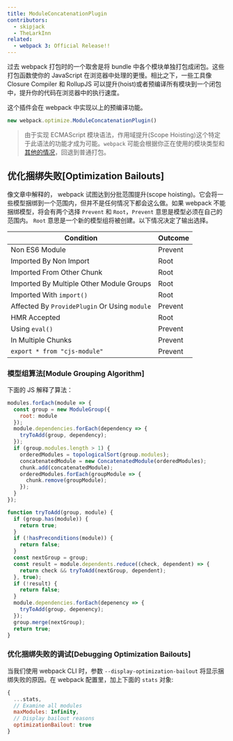 ```yaml
---
title: ModuleConcatenationPlugin
contributors:
  - skipjack
  - TheLarkInn
related:
  - webpack 3: Official Release!!
---
```


过去 webpack 打包时的一个取舍是将 bundle 中各个模块单独打包成闭包。这些打包函数使你的 JavaScript 在浏览器中处理的更慢。相比之下，一些工具像 Closure Compiler 和 RollupJS 可以提升(hoist)或者预编译所有模块到一个闭包中，提升你的代码在浏览器中的执行速度。

这个插件会在 webpack 中实现以上的预编译功能。

``` js
new webpack.optimize.ModuleConcatenationPlugin()
```

> 由于实现 ECMAScript 模块语法，作用域提升(Scope Hoisting)这个特定于此语法的功能才成为可能。`webpack` 可能会根据你正在使用的模块类型和[其他的情况](https://medium.com/webpack/webpack-freelancing-log-book-week-5-7-4764be3266f5)，回退到普通打包。


## 优化捆绑失败[Optimization Bailouts]

像文章中解释的， webpack 试图达到分批范围提升(scope hoisting)。它会将一些模型捆绑到一个范围内，但并不是任何情况下都会这么做。如果 webpack 不能捆绑模型，将会有两个选择 `Prevent` 和 `Root`，`Prevent` 意思是模型必须在自己的范围内。 `Root` 意思是一个新的模型组将被创建。以下情况决定了输出选择。

Condition                                     | Outcome
--------------------------------------------- | --------
Non ES6 Module                                | Prevent
Imported By Non Import                        | Root
Imported From Other Chunk                     | Root
Imported By Multiple Other Module Groups      | Root
Imported With `import()`                      | Root
Affected By `ProvidePlugin` Or Using `module` | Prevent
HMR Accepted                                  | Root
Using `eval()`                                | Prevent
In Multiple Chunks                            | Prevent
`export * from "cjs-module"`                  | Prevent


### 模型组算法[Module Grouping Algorithm]

下面的 JS 解释了算法：

```js
modules.forEach(module => {
  const group = new ModuleGroup({
    root: module
  });
  module.dependencies.forEach(dependency => {
    tryToAdd(group, dependency);
  });
  if (group.modules.length > 1) {
    orderedModules = topologicalSort(group.modules);
    concatenatedModule = new ConcatenatedModule(orderedModules);
    chunk.add(concatenatedModule);
    orderedModules.forEach(groupModule => {
      chunk.remove(groupModule);
    });
  }
});

function tryToAdd(group, module) {
  if (group.has(module)) {
    return true;
  }
  if (!hasPreconditions(module)) {
    return false;
  }
  const nextGroup = group;
  const result = module.dependents.reduce((check, dependent) => {
    return check && tryToAdd(nextGroup, dependent);
  }, true);
  if (!result) {
    return false;
  }
  module.dependencies.forEach(depenency => {
    tryToAdd(group, depenency);
  });
  group.merge(nextGroup);
  return true;
}
```

### 优化捆绑失败的调试[Debugging Optimization Bailouts]

当我们使用 webpack CLI 时，参数 `--display-optimization-bailout` 将显示捆绑失败的原因。在 webpack 配置里，加上下面的 `stats` 对象:

```js
{
  ...stats,
  // Examine all modules
  maxModules: Infinity,
  // Display bailout reasons
  optimizationBailout: true
}
```
